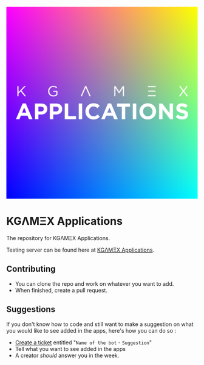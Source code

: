 ![KGameX Applications](https://github.com/KGameX/KGameX-Applications/blob/main/KGameX%20Applications.png "icon")

# KGΛMΞX Applications

The repository for KGΛMΞX Applications.

Testing server can be found here at [KGΛMΞX Applications](https://discord.gg/uc5zb9Yyxq).

## Contributing

- You can clone the repo and work on whatever you want to add.
- When finished, create a pull request.

## Suggestions

If you don't know how to code and still want to make a suggestion on what you would like to see added in the apps, here's how you can do so :

- [Create a ticket](https://github.com/KGameX/KGameX-Applications/issues/new) entitled "`Name of the bot` - `Suggestion`"
- Tell what you want to see added in the apps
- A creator *should* answer you in the week.
